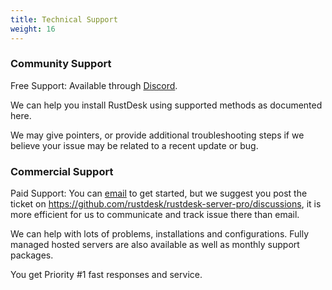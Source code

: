 ```yaml
---
title: Technical Support
weight: 16
---
```


### Community Support

Free Support: Available through [Discord](https://discord.gg/nDceKgxnkV).

We can help you install RustDesk using supported methods as documented here.

We may give pointers, or provide additional troubleshooting steps if we believe your issue may be related to a recent update or bug.

### Commercial Support

Paid Support: You can [email](mailto:support@rustdesk.com) to get started, but we suggest you post the ticket on https://github.com/rustdesk/rustdesk-server-pro/discussions, it is more efficient for us to communicate and track issue there than email.

We can help with lots of problems, installations and configurations. Fully managed hosted servers are also available as well as monthly support packages.

You get Priority #1 fast responses and service.
